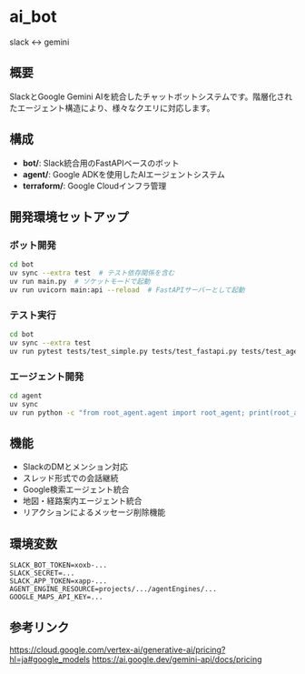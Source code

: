 # ai_bot
slack &lt;-> gemini

## 概要
SlackとGoogle Gemini AIを統合したチャットボットシステムです。階層化されたエージェント構造により、様々なクエリに対応します。

## 構成
- **bot/**: Slack統合用のFastAPIベースのボット
- **agent/**: Google ADKを使用したAIエージェントシステム  
- **terraform/**: Google Cloudインフラ管理

## 開発環境セットアップ

### ボット開発
```bash
cd bot
uv sync --extra test  # テスト依存関係を含む
uv run main.py  # ソケットモードで起動
uv run uvicorn main:api --reload  # FastAPIサーバーとして起動
```

### テスト実行
```bash
cd bot
uv sync --extra test
uv run pytest tests/test_simple.py tests/test_fastapi.py tests/test_agent.py::TestRemoveMentionString -v
```

### エージェント開発
```bash
cd agent  
uv sync
uv run python -c "from root_agent.agent import root_agent; print(root_agent.run('テストメッセージ'))"
```

## 機能
- SlackのDMとメンション対応
- スレッド形式での会話継続
- Google検索エージェント統合
- 地図・経路案内エージェント統合
- リアクションによるメッセージ削除機能

## 環境変数
```
SLACK_BOT_TOKEN=xoxb-...
SLACK_SECRET=...
SLACK_APP_TOKEN=xapp-...
AGENT_ENGINE_RESOURCE=projects/.../agentEngines/...
GOOGLE_MAPS_API_KEY=...
```

## 参考リンク
https://cloud.google.com/vertex-ai/generative-ai/pricing?hl=ja#google_models
https://ai.google.dev/gemini-api/docs/pricing
